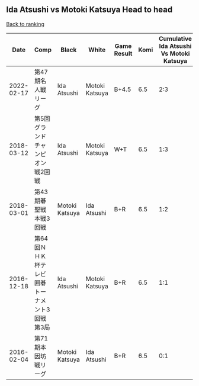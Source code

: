 ## Ida Atsushi vs Motoki Katsuya Head to head

[Back to ranking](../../index.md)




| **Date** | **Comp** | **Black** | **White** | **Game Result** | **Komi** | **Cumulative Ida Atsushi Vs Motoki Katsuya** | **Ida Atsushi Streak** | **Motoki Katsuya Streak** | 
| --- | --- | --- | --- | --- | --- | --- | --- | --- |
| 2022-02-17 | 第47期名人戦リーグ  | Ida Atsushi | Motoki Katsuya | B+4.5 | 6.5 | 2:3 | 1 | 0 | 
| 2018-03-12 | 第5回グランドチャンピオン戦2回戦 | Ida Atsushi | Motoki Katsuya | W+T | 6.5 | 1:3 | 0 | 2 | 
| 2018-03-01 | 第43期碁聖戦本戦3回戦 | Motoki Katsuya | Ida Atsushi | B+R | 6.5 | 1:2 | 0 | 1 | 
| 2016-12-18 | 第64回ＮＨＫ杯テレビ囲碁トーナメント3回戦第3局 | Ida Atsushi | Motoki Katsuya | B+R | 6.5 | 1:1 | 1 | 0 | 
| 2016-02-04 | 第71期本因坊戦リーグ | Motoki Katsuya | Ida Atsushi | B+R | 6.5 | 0:1 | 0 | 1 |




